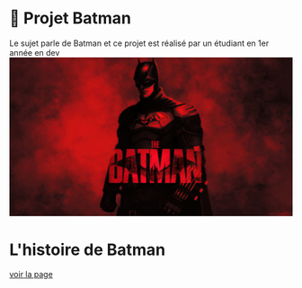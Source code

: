 # 🚀 Projet Batman
Le sujet parle de Batman et ce projet est réalisé par un étudiant en 1er année en dev
![cover](./asset/cover-batman.jpg)

# L'histoire de Batman
[voir la page](http://127.0.0.1:5500/index.html)